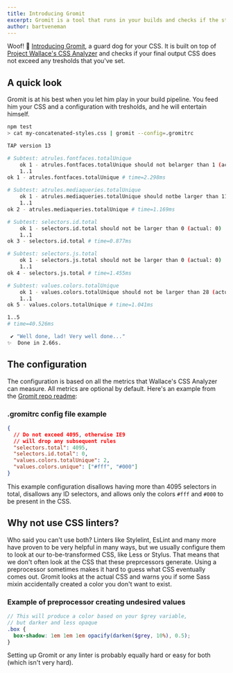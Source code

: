 ```yaml
---
title: Introducing Gromit
excerpt: Gromit is a tool that runs in your builds and checks if the stats do not exceed any tresholds that you have set.
author: bartveneman
---
```


Woof! 🐶 [Introducing Gromit](https://github.com/bartveneman/gromit-cli), a guard dog for your CSS. It is built on top of [Project Wallace's CSS Analyzer](https://github.com/projectwallace/css-analyzer#readme) and checks if your final output CSS does not exceed any tresholds that you've set.

## A quick look

Gromit is at his best when you let him play in your build pipeline. You feed him your CSS and a configuration with tresholds, and he will entertain himself.

```sh
npm test
> cat my-concatenated-styles.css | gromit --config=.gromitrc

TAP version 13

# Subtest: atrules.fontfaces.totalUnique
    ok 1 - atrules.fontfaces.totalUnique should not belarger than 1 (actual: 1)
    1..1
ok 1 - atrules.fontfaces.totalUnique # time=2.298ms

# Subtest: atrules.mediaqueries.totalUnique
    ok 1 - atrules.mediaqueries.totalUnique should notbe larger than 11 (actual: 11)
    1..1
ok 2 - atrules.mediaqueries.totalUnique # time=1.169ms

# Subtest: selectors.id.total
    ok 1 - selectors.id.total should not be larger than 0 (actual: 0)
    1..1
ok 3 - selectors.id.total # time=0.877ms

# Subtest: selectors.js.total
    ok 1 - selectors.js.total should not be larger than 0 (actual: 0)
    1..1
ok 4 - selectors.js.total # time=1.455ms

# Subtest: values.colors.totalUnique
    ok 1 - values.colors.totalUnique should not be larger than 28 (actual: 28)
    1..1
ok 5 - values.colors.totalUnique # time=1.041ms

1..5
# time=40.526ms

 ✔ "Well done, lad! Very well done..."
✨  Done in 2.66s.
```

## The configuration

The configuration is based on all the metrics that Wallace's CSS Analyzer can measure. All metrics are optional by default. Here's an example from the [Gromit repo readme](https://github.com/bartveneman/gromit-cli#config-file):

### .gromitrc config file example

```json
{
  // Do not exceed 4095, otherwise IE9
  // will drop any subsequent rules
  "selectors.total": 4095,
  "selectors.id.total": 0,
  "values.colors.totalUnique": 2,
  "values.colors.unique": ["#fff", "#000"]
}
```

This example configuration disallows having more than 4095 selectors in total, disallows any ID selectors, and allows only the colors `#fff` and `#000` to be present in the CSS.

## Why not use CSS linters?

Who said you can't use both? Linters like Stylelint, EsLint and many more have proven to be very helpful in many ways, but we usually configure them to look at our to-be-transformed CSS, like Less or Stylus. That means that we don't often look at the CSS that these preprcessors generate. Using a preprocessor sometimes makes it hard to guess what CSS eventually comes out. Gromit looks at the actual CSS and warns you if some Sass mixin accidentally created a color you don't want to exist.

### Example of preprocessor creating undesired values

```scss
// This will produce a color based on your $grey variable,
// but darker and less opaque
.box {
  box-shadow: 1em 1em 1em opacify(darken($grey, 10%), 0.5);
}
```

Setting up Gromit or any linter is probably equally hard or easy for both (which isn't very hard).
